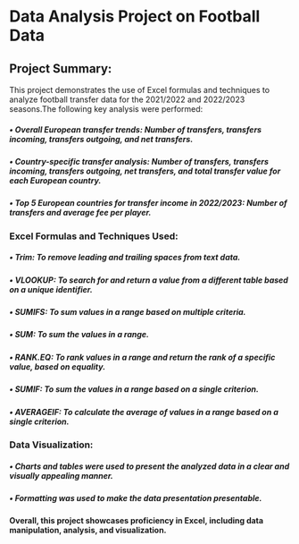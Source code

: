 # Data Analysis Project on Football Data

## Project Summary:
This project demonstrates the use of Excel formulas and techniques to analyze football transfer data for the 2021/2022 and 2022/2023 seasons.The following key analysis were performed:
##### • Overall European transfer trends: Number of transfers, transfers incoming, transfers outgoing, and net transfers.
##### • Country-specific transfer analysis: Number of transfers, transfers incoming, transfers outgoing, net transfers, and total transfer value for each European country.
##### • Top 5 European countries for transfer income in 2022/2023: Number of transfers and average fee per player.
 
### Excel Formulas and Techniques Used:
##### • Trim: To remove leading and trailing spaces from text data.
##### • VLOOKUP: To search for and return a value from a different table based on a unique identifier.
##### • SUMIFS: To sum values in a range based on multiple criteria.
##### • SUM: To sum the values in a range.
##### • RANK.EQ: To rank values in a range and return the rank of a specific value, based on equality.
##### • SUMIF: To sum the values in a range based on a single criterion.
##### • AVERAGEIF: To calculate the average of values in a range based on a single criterion.

### Data Visualization:
##### • Charts and tables were used to present the analyzed data in a clear and visually appealing manner.
##### • Formatting was used to make the data presentation presentable.

#### Overall, this project showcases proficiency in Excel, including data manipulation, analysis, and visualization.
